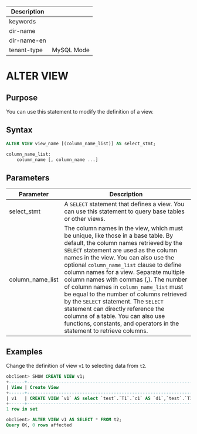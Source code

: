 | Description   |                 |
|---------------|-----------------|
| keywords      |                 |
| dir-name      |                 |
| dir-name-en   |                 |
| tenant-type   | MySQL Mode      |

# ALTER VIEW

## Purpose

You can use this statement to modify the definition of a view.

## Syntax

```sql
ALTER VIEW view_name [(column_name_list)] AS select_stmt;

column_name_list:
    column_name [, column_name ...]
```

## Parameters

| Parameter | Description |
|------------------|---------------------------------------------------------------------------------------------------------------------------------------------------------------------------------------------------------------------------------------------------|
| select_stmt | A `SELECT` statement that defines a view. You can use this statement to query base tables or other views.  |
| column_name_list | The column names in the view, which must be unique, like those in a base table. By default, the column names retrieved by the `SELECT` statement are used as the column names in the view. You can also use the optional `column_name_list` clause to define column names for a view. Separate multiple column names with commas (,). The number of column names in `column_name_list` must be equal to the number of columns retrieved by the `SELECT` statement. The `SELECT` statement can directly reference the columns of a table. You can also use functions, constants, and operators in the statement to retrieve columns.  |

## Examples

Change the definition of view `v1` to selecting data from `t2`.

```sql
obclient> SHOW CREATE VIEW v1;
+------+-----------------------------------------------------------------------------------------------+----------------------+----------------------+
| View | Create View                                                                                   | character_set_client | collation_connection |
+------+-----------------------------------------------------------------------------------------------+----------------------+----------------------+
| v1   | CREATE VIEW `v1` AS select `test`.`T1`.`c1` AS `d1`,`test`.`T1`.`c2` AS `d2` from `test`.`T1` | utf8mb4              | utf8mb4_general_ci   |
+------+-----------------------------------------------------------------------------------------------+----------------------+----------------------+
1 row in set

obclient> ALTER VIEW v1 AS SELECT * FROM t2;
Query OK, 0 rows affected
```